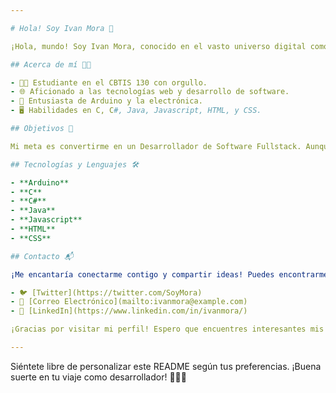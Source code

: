 ```yaml
---

# Hola! Soy Ivan Mora 👋 

¡Hola, mundo! Soy Ivan Mora, conocido en el vasto universo digital como "SoyMora". Tengo 16 años y actualmente estoy explorando las maravillas del mundo de la programación. Mi pasión por la tecnología y el desarrollo de software me ha llevado a aprender y experimentar con diversas tecnologías.

## Acerca de mí 🧑‍💻

- 👨‍💻 Estudiante en el CBTIS 130 con orgullo.
- 🌐 Aficionado a las tecnologías web y desarrollo de software.
- 🤖 Entusiasta de Arduino y la electrónica.
- 🖥️ Habilidades en C, C#, Java, Javascript, HTML, y CSS.

## Objetivos 🎯

Mi meta es convertirme en un Desarrollador de Software Fullstack. Aunque soy un poco tímido y antisocial al principio, me encanta conversar con la gente cuando establezco confianza. Creo en el poder de la tecnología para mejorar el mundo, y estoy emocionado por contribuir a ese cambio.

## Tecnologías y Lenguajes 🛠️

- **Arduino**
- **C**
- **C#**
- **Java**
- **Javascript**
- **HTML**
- **CSS**

## Contacto 📬

¡Me encantaría conectarme contigo y compartir ideas! Puedes encontrarme en:

- 🐦 [Twitter](https://twitter.com/SoyMora)
- 📧 [Correo Electrónico](mailto:ivanmora@example.com)
- 💼 [LinkedIn](https://www.linkedin.com/in/ivanmora/)

¡Gracias por visitar mi perfil! Espero que encuentres interesantes mis proyectos y contribuciones. ¡Hagamos cosas increíbles juntos! 🚀

---
```


Siéntete libre de personalizar este README según tus preferencias. ¡Buena suerte en tu viaje como desarrollador! 👨‍💻🌟
